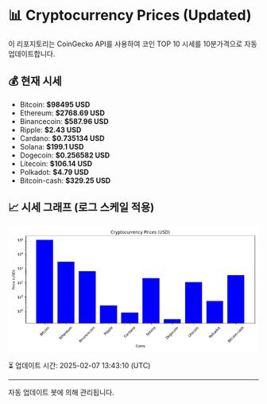 
# 📊 Cryptocurrency Prices (Updated)

이 리포지토리는 CoinGecko API를 사용하여 코인 TOP 10 시세를 10분가격으로 자동 업데이트합니다.

## 💰 현재 시세
- Bitcoin: **$98495 USD**
- Ethereum: **$2768.69 USD**
- Binancecoin: **$587.96 USD**
- Ripple: **$2.43 USD**
- Cardano: **$0.735134 USD**
- Solana: **$199.1 USD**
- Dogecoin: **$0.256582 USD**
- Litecoin: **$106.14 USD**
- Polkadot: **$4.79 USD**
- Bitcoin-cash: **$329.25 USD**

## 📈 시세 그래프 (로그 스케일 적용)
![Crypto Prices](crypto_prices.png)

⏳ 업데이트 시간: 2025-02-07 13:43:10 (UTC)

---
자동 업데이트 봇에 의해 관리됩니다.
